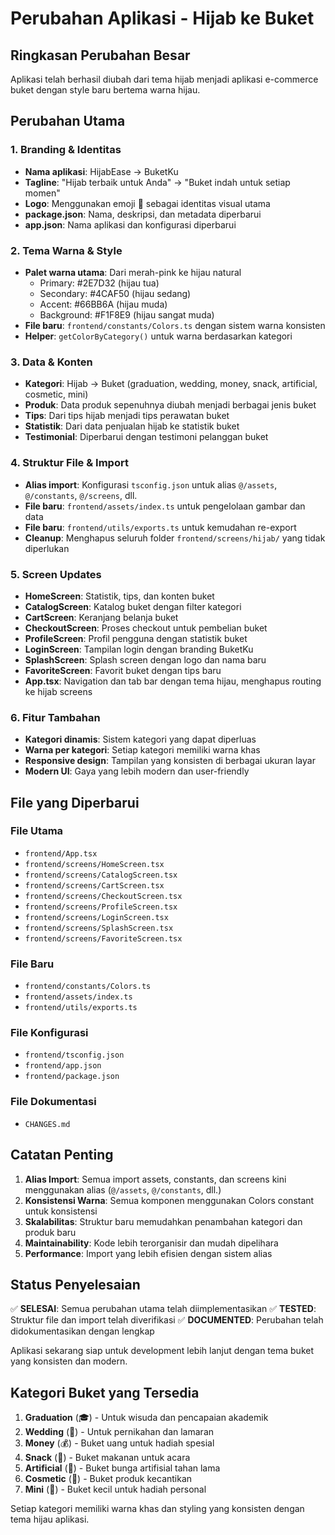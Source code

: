 # Perubahan Aplikasi - Hijab ke Buket

## Ringkasan Perubahan Besar

Aplikasi telah berhasil diubah dari tema hijab menjadi aplikasi e-commerce buket dengan style baru bertema warna hijau.

## Perubahan Utama

### 1. Branding & Identitas
- **Nama aplikasi**: HijabEase → BuketKu
- **Tagline**: "Hijab terbaik untuk Anda" → "Buket indah untuk setiap momen"
- **Logo**: Menggunakan emoji 💐 sebagai identitas visual utama
- **package.json**: Nama, deskripsi, dan metadata diperbarui
- **app.json**: Nama aplikasi dan konfigurasi diperbarui

### 2. Tema Warna & Style
- **Palet warna utama**: Dari merah-pink ke hijau natural
  - Primary: #2E7D32 (hijau tua)
  - Secondary: #4CAF50 (hijau sedang)
  - Accent: #66BB6A (hijau muda)
  - Background: #F1F8E9 (hijau sangat muda)
- **File baru**: `frontend/constants/Colors.ts` dengan sistem warna konsisten
- **Helper**: `getColorByCategory()` untuk warna berdasarkan kategori

### 3. Data & Konten
- **Kategori**: Hijab → Buket (graduation, wedding, money, snack, artificial, cosmetic, mini)
- **Produk**: Data produk sepenuhnya diubah menjadi berbagai jenis buket
- **Tips**: Dari tips hijab menjadi tips perawatan buket
- **Statistik**: Dari data penjualan hijab ke statistik buket
- **Testimonial**: Diperbarui dengan testimoni pelanggan buket

### 4. Struktur File & Import
- **Alias import**: Konfigurasi `tsconfig.json` untuk alias `@/assets`, `@/constants`, `@/screens`, dll.
- **File baru**: `frontend/assets/index.ts` untuk pengelolaan gambar dan data
- **File baru**: `frontend/utils/exports.ts` untuk kemudahan re-export
- **Cleanup**: Menghapus seluruh folder `frontend/screens/hijab/` yang tidak diperlukan

### 5. Screen Updates
- **HomeScreen**: Statistik, tips, dan konten buket
- **CatalogScreen**: Katalog buket dengan filter kategori
- **CartScreen**: Keranjang belanja buket
- **CheckoutScreen**: Proses checkout untuk pembelian buket
- **ProfileScreen**: Profil pengguna dengan statistik buket
- **LoginScreen**: Tampilan login dengan branding BuketKu
- **SplashScreen**: Splash screen dengan logo dan nama baru
- **FavoriteScreen**: Favorit buket dengan tips baru
- **App.tsx**: Navigation dan tab bar dengan tema hijau, menghapus routing ke hijab screens

### 6. Fitur Tambahan
- **Kategori dinamis**: Sistem kategori yang dapat diperluas
- **Warna per kategori**: Setiap kategori memiliki warna khas
- **Responsive design**: Tampilan yang konsisten di berbagai ukuran layar
- **Modern UI**: Gaya yang lebih modern dan user-friendly

## File yang Diperbarui

### File Utama
- `frontend/App.tsx`
- `frontend/screens/HomeScreen.tsx`
- `frontend/screens/CatalogScreen.tsx`
- `frontend/screens/CartScreen.tsx`
- `frontend/screens/CheckoutScreen.tsx`
- `frontend/screens/ProfileScreen.tsx`
- `frontend/screens/LoginScreen.tsx`
- `frontend/screens/SplashScreen.tsx`
- `frontend/screens/FavoriteScreen.tsx`

### File Baru
- `frontend/constants/Colors.ts`
- `frontend/assets/index.ts`
- `frontend/utils/exports.ts`

### File Konfigurasi
- `frontend/tsconfig.json`
- `frontend/app.json`
- `frontend/package.json`

### File Dokumentasi
- `CHANGES.md`

## Catatan Penting

1. **Alias Import**: Semua import assets, constants, dan screens kini menggunakan alias (`@/assets`, `@/constants`, dll.)
2. **Konsistensi Warna**: Semua komponen menggunakan Colors constant untuk konsistensi
3. **Skalabilitas**: Struktur baru memudahkan penambahan kategori dan produk baru
4. **Maintainability**: Kode lebih terorganisir dan mudah dipelihara
5. **Performance**: Import yang lebih efisien dengan sistem alias

## Status Penyelesaian

✅ **SELESAI**: Semua perubahan utama telah diimplementasikan
✅ **TESTED**: Struktur file dan import telah diverifikasi
✅ **DOCUMENTED**: Perubahan telah didokumentasikan dengan lengkap

Aplikasi sekarang siap untuk development lebih lanjut dengan tema buket yang konsisten dan modern.

## Kategori Buket yang Tersedia

1. **Graduation** (🎓) - Untuk wisuda dan pencapaian akademik
2. **Wedding** (💍) - Untuk pernikahan dan lamaran
3. **Money** (💰) - Buket uang untuk hadiah spesial
4. **Snack** (🍿) - Buket makanan untuk acara
5. **Artificial** (🌸) - Buket bunga artifisial tahan lama
6. **Cosmetic** (💄) - Buket produk kecantikan
7. **Mini** (🌺) - Buket kecil untuk hadiah personal

Setiap kategori memiliki warna khas dan styling yang konsisten dengan tema hijau aplikasi.
